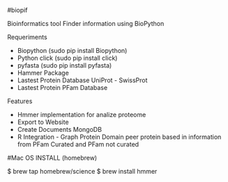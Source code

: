 #biopif


Bioinformatics tool Finder information using BioPython

Requeriments

* Biopython (sudo pip install Biopython)
* Python click (sudo pip install click)
* pyfasta (sudo pip install pyfasta)
* Hammer Package
* Lastest Protein Database UniProt - SwissProt
* Lastest Protein PFam Database

Features

* Hmmer implementation for analize proteome
* Export to Website
* Create Documents MongoDB
* R Integration -  Graph Protein Domain peer protein based in information from PFam Curated and PFam not curated


#Mac OS INSTALL (homebrew)

$ brew tap homebrew/science
$ brew install hmmer
